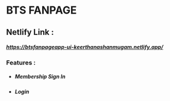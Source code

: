 # BTS FANPAGE

## Netlify Link :
   ##### https://btsfanpageapp-ui-keerthanashanmugam.netlify.app/

### Features :
* ##### Membership Sign In 
* ##### Login  